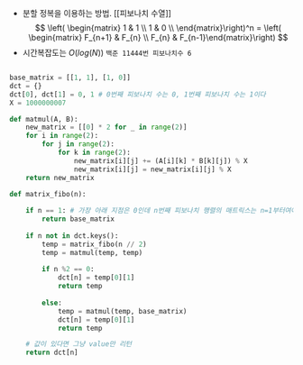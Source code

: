 

- 분할 정복을 이용하는 방법. [[피보나치 수열]]
$$
\left( \begin{matrix} 1 & 1 \\ 1 & 0 \\ \end{matrix}\right)^n = \left( \begin{matrix} F_{n+1} & F_{n} \\ F_{n} & F_{n-1}\end{matrix}\right)
$$
- 시간복잡도는 $O(log(N))$  `백준 11444번 피보나치수 6`
```python

base_matrix = [[1, 1], [1, 0]]
dct = {}
dct[0], dct[1] = 0, 1 # 0번째 피보나치 수는 0, 1번째 피보나치 수는 1이다
X = 1000000007

def matmul(A, B):
    new_matrix = [[0] * 2 for _ in range(2)]
    for i in range(2):
        for j in range(2):
            for k in range(2):
                new_matrix[i][j] += (A[i][k] * B[k][j]) % X
                new_matrix[i][j] = new_matrix[i][j] % X
    return new_matrix

def matrix_fibo(n):
    
    if n == 1: # 가장 아래 지점은 0인데 n번째 피보나치 행렬의 매트릭스는 n=1부터여야 말이 됨
        return base_matrix
    
    if n not in dct.keys():
        temp = matrix_fibo(n // 2)
        temp = matmul(temp, temp)
        
        if n %2 == 0:
            dct[n] = temp[0][1]
            return temp
        
        else:
            temp = matmul(temp, base_matrix)
            dct[n] = temp[0][1]
            return temp

    # 값이 있다면 그냥 value만 리턴
    return dct[n]
    
```